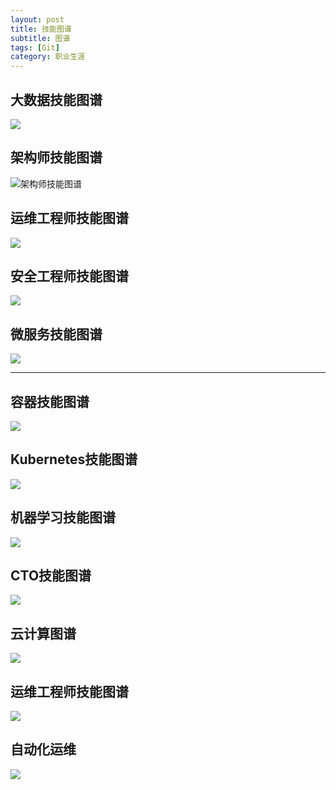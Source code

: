 ```yaml
---
layout: post
title: 技能图谱
subtitle: 图谱
tags: [Git]
category: 职业生涯
---
```




## 大数据技能图谱
![](http://oqk2bkk90.bkt.clouddn.com/15242187492760.png)
 
## 架构师技能图谱
![架构师技能图谱](http://oqk2bkk90.bkt.clouddn.com/15242176357482.jpg)

## 运维工程师技能图谱

![](http://oqk2bkk90.bkt.clouddn.com/15242183661828.png)


## 安全工程师技能图谱
![](http://oqk2bkk90.bkt.clouddn.com/15242182960906.png)

## 微服务技能图谱
![](http://oqk2bkk90.bkt.clouddn.com/15242180069844.jpg)
****
## 容器技能图谱
![](http://oqk2bkk90.bkt.clouddn.com/15242179491499.png)

## Kubernetes技能图谱
![](http://oqk2bkk90.bkt.clouddn.com/15242186226888.png)

## 机器学习技能图谱
![](http://oqk2bkk90.bkt.clouddn.com/15242177230007.jpg)

## CTO技能图谱
![](http://oqk2bkk90.bkt.clouddn.com/15242186937275.png)


## 云计算图谱
![](http://oqk2bkk90.bkt.clouddn.com/15242188033868.png)

## 运维工程师技能图谱
![](http://oqk2bkk90.bkt.clouddn.com/15242189768138.jpg)


## 自动化运维

![](http://oqk2bkk90.bkt.clouddn.com/15242189971456.jpg)







